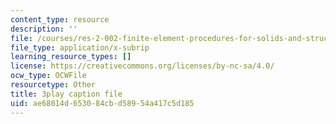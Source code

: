 ```yaml
---
content_type: resource
description: ''
file: /courses/res-2-002-finite-element-procedures-for-solids-and-structures-spring-2010/ae68014d653084cbd58954a417c5d185_Us2Myb5csu4.srt
file_type: application/x-subrip
learning_resource_types: []
license: https://creativecommons.org/licenses/by-nc-sa/4.0/
ocw_type: OCWFile
resourcetype: Other
title: 3play caption file
uid: ae68014d-6530-84cb-d589-54a417c5d185
---
```


